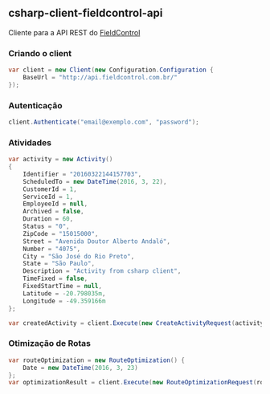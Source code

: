 ## csharp-client-fieldcontrol-api
Cliente para a API REST do [FieldControl](https://www.fieldcontrol.com.br)

### Criando o client

```c#
var client = new Client(new Configuration.Configuration {
    BaseUrl = "http://api.fieldcontrol.com.br/"
});
```

### Autenticação

```c#
client.Authenticate("email@exemplo.com", "password");
```

### Atividades

```c#
var activity = new Activity()
{
    Identifier = "20160322144157703",
    ScheduledTo = new DateTime(2016, 3, 22),
    CustomerId = 1,
    ServiceId = 1,
    EmployeeId = null,
    Archived = false,
    Duration = 60,
    Status = "0",
    ZipCode = "15015000",
    Street = "Avenida Doutor Alberto Andaló",
    Number = "4075",
    City = "São José do Rio Preto",
    State = "São Paulo",
    Description = "Activity from csharp client",
    TimeFixed = false,
    FixedStartTime = null,
    Latitude = -20.798035m,
    Longitude = -49.359166m
};

var createdActivity = client.Execute(new CreateActivityRequest(activity));
```

### Otimização de Rotas

```c#
var routeOptimization = new RouteOptimization() {
    Date = new DateTime(2016, 3, 23)
};
var optimizationResult = client.Execute(new RouteOptimizationRequest(routeOptimization));
```
